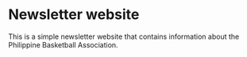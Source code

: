 # Newsletter website
This is a simple newsletter website that contains information about the Philippine Basketball Association.
